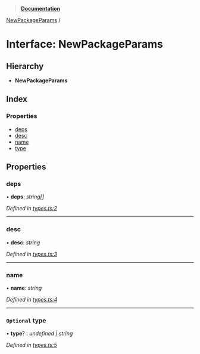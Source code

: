 > **[Documentation](../README.md)**

[NewPackageParams](newpackageparams.md) /

# Interface: NewPackageParams

## Hierarchy

* **NewPackageParams**

## Index

### Properties

* [deps](newpackageparams.md#deps)
* [desc](newpackageparams.md#desc)
* [name](newpackageparams.md#name)
* [type](newpackageparams.md#optional-type)

## Properties

###  deps

• **deps**: *string[]*

*Defined in [types.ts:2](https://github.com/dylanaubrey/repodog/blob/138221e/packages/new-package/src/types.ts#L2)*

___

###  desc

• **desc**: *string*

*Defined in [types.ts:3](https://github.com/dylanaubrey/repodog/blob/138221e/packages/new-package/src/types.ts#L3)*

___

###  name

• **name**: *string*

*Defined in [types.ts:4](https://github.com/dylanaubrey/repodog/blob/138221e/packages/new-package/src/types.ts#L4)*

___

### `Optional` type

• **type**? : *undefined | string*

*Defined in [types.ts:5](https://github.com/dylanaubrey/repodog/blob/138221e/packages/new-package/src/types.ts#L5)*